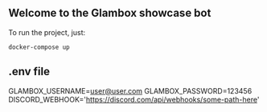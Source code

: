 ## Welcome to the Glambox showcase bot

To run the project, just:

`docker-compose up`


## .env file

GLAMBOX_USERNAME=user@user.com
GLAMBOX_PASSWORD=123456
DISCORD_WEBHOOK='https://discord.com/api/webhooks/some-path-here'
